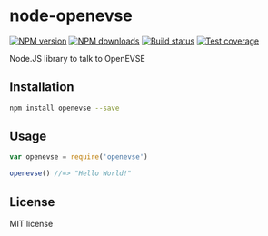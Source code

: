 # node-openevse

[![NPM version][npm-image]][npm-url]
[![NPM downloads][downloads-image]][downloads-url]
[![Build status][travis-image]][travis-url]
[![Test coverage][coveralls-image]][coveralls-url]

Node.JS library to talk to OpenEVSE

## Installation

```sh
npm install openevse --save
```

## Usage

```js
var openevse = require('openevse')

openevse() //=> "Hello World!"
```

## License

MIT license

[npm-image]: https://img.shields.io/npm/v/openevse.svg?style=flat
[npm-url]: https://npmjs.org/package/openevse
[downloads-image]: https://img.shields.io/npm/dm/openevse.svg?style=flat
[downloads-url]: https://npmjs.org/package/openevse
[travis-image]: https://img.shields.io/travis/openevse/node-openevse.svg?style=flat
[travis-url]: https://travis-ci.org/openevse/node-openevse
[coveralls-image]: https://img.shields.io/coveralls/openevse/node-openevse.svg?style=flat
[coveralls-url]: https://coveralls.io/r/openevse/node-openevse?branch=master
